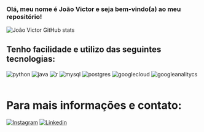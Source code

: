 ### Olá, meu nome é João Victor e seja bem-vindo(a) ao meu repositório!

![João Victor GitHub stats](https://github-readme-stats.vercel.app/api?username=jvmacedos&theme=blue-green)

## Tenho facilidade e utilizo das seguintes tecnologias:

<div style="display: inline_block">
  <img align="center" alt="python" src="https://img.shields.io/badge/Python-3776AB?style=for-the-badge&logo=python&logoColor=white" />
  <img align="center" alt="java" src="https://img.shields.io/badge/Java-ED8B00?style=for-the-badge&logo=java&logoColor=white" />
  <img align="center" alt="r" src="https://img.shields.io/badge/R-276DC3?style=for-the-badge&logo=r&logoColor=white" />
  <img align="center" alt="mysql" src="https://img.shields.io/badge/MySQL-00000F?style=for-the-badge&logo=mysql&logoColor=white" />
  <img align="center" alt="postgres" src="https://img.shields.io/badge/PostgreSQL-316192?style=for-the-badge&logo=postgresql&logoColor=white" />
  <img align="center" alt="googlecloud" src="https://img.shields.io/badge/Google_Cloud-4285F4?style=for-the-badge&logo=google-cloud&logoColor=white" />
  <img align="center" alt="googleanalitycs" src="https://img.shields.io/badge/Google%20Analytics-E37400?style=for-the-badge&logo=google%20analytics&logoColor=white" />
</div><br/>

# Para mais informações e contato:
[![Instagram](https://img.shields.io/badge/Instagram-E4405F?style=for-the-badge&logo=instagram&logoColor=white)](https://www.instagram.com/jvmacedos_/)
[![Linkedin](https://img.shields.io/badge/LinkedIn-0077B5?style=for-the-badge&logo=linkedin&logoColor=white)](https://www.linkedin.com/in/jo%C3%A3ov-macedo/)
